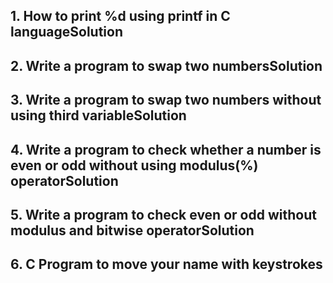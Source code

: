 ## 1. How to print %d using printf in C languageSolution
## 2. Write a program to swap two numbersSolution
## 3. Write a program to swap two numbers without using third variableSolution
## 4. Write a program to check whether a number is even or odd without using modulus(%) operatorSolution
## 5. Write a program to check even or odd without modulus and bitwise operatorSolution
## 6. C Program to move your name with keystrokes
